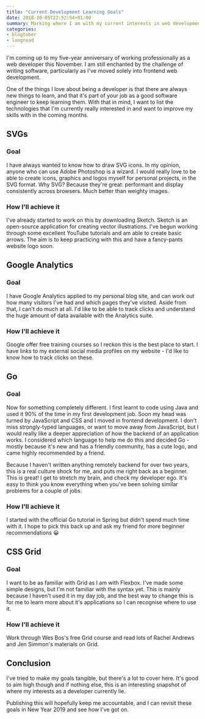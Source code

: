 ```yaml
---
title: "Current Development Learning Goals"
date: 2018-10-05T22:52:54+01:00
summary: Marking where I am with my current interests in web development.
categories:
- blogtober
- longread
---
```


I'm coming up to my five-year anniversary of working professionally as a web developer this November. I am still enchanted by the challenge of writing software, particularly as I've moved solely into frontend web development.

One of the things I love about being a developer is that there are always new things to learn, and that it's part of your job as a good software engineer to keep learning them. With that in mind, I want to list the technologies that I'm currently really interested in and want to improve my skills with in the coming months.

## SVGs

### Goal

I have always wanted to know how to draw SVG icons. In my opinion, anyone who can use Adobe Photoshop is a wizard. I would really love to be able to create icons, graphics and logos myself for personal projects, in the SVG format. Why SVG? Because they're great: performant and display consistently across browsers. Much better than weighty images.

### How I'll achieve it

I've already started to work on this by downloading Sketch. Sketch is an open-source application for creating vector illustrations. I've begun working through some excellent YouTube tutorials and am able to create basic arrows. The aim is to keep practicing with this and have a fancy-pants website logo soon.

## Google Analytics

### Goal

I have Google Analytics applied to my personal blog site, and can work out how many visitors I've had and which pages they've visited. Aside from that, I can't do much at all. I'd like to be able to track clicks and understand the huge amount of data available with the Analytics suite.

### How I'll achieve it

Google offer free training courses so I reckon this is the best place to start. I have links to my external social media profiles on my website - I'd like to know how to track clicks on these.

## Go

### Goal

Now for something completely different. I first learnt to code using Java and used it 90% of the time in my first development job. Soon my head was turned by JavaScript and CSS and I moved in frontend development. I don't miss strongly-typed languages, or want to move away from JavaScript, but I would really like a deeper appreciation of how the backend of an application works. I considered which language to help me do this and decided Go - mostly because it's new and has a friendly community, has a cute logo, and came highly recommended by a friend.

Because I haven't written anything remotely backend for over two years, this is a real culture shock for me, and puts me right back as a beginner. This is great! I get to stretch my brain, and check my developer ego. It's easy to think you know everything when you've been solving similar problems for a couple of jobs.

### How I'll achieve it

I started with the official Go tutorial in Spring but didn't spend much time with it. I hope to pick this back up and ask my friend for more beginner recommendations 😀

## CSS Grid

### Goal

I want to be as familiar with Grid as I am with Flexbox. I've made some simple designs, but I'm not familiar with the syntax yet. This is mainly because I haven't used it in my day job, and the best way to change this is for me to learn more about it's applications so I can recognise where to use it.

### How I'll achieve it

Work through Wes Bos's free Grid course and read lots of Rachel Andrews and Jen Simmon's materials on Grid.

## Conclusion

I've tried to make my goals tangible, but there's a lot to cover here. It's good to aim high though and if nothing else, this is an interesting snapshot of where my interests as a developer currently lie.

Publishing this will hopefully keep me accountable, and I can revisit these goals in New Year 2019 and see how I've got on.

